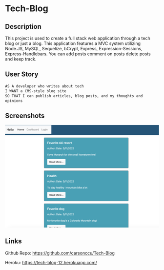 # Tech-Blog

## Description
This project is used to create a full stack web application through a tech blog or just a blog. This application features a MVC system utilizing Node.JS, MySQL, Sequelize, bCrypt, Express, Expression-Sessions, Express-Handlebars. You can add posts comment on posts delete posts and keep track.

## User Story
```
AS A developer who writes about tech
I WANT a CMS-style blog site
SO THAT I can publish articles, blog posts, and my thoughts and opinions
```

## Screenshots

![Main Page](public/media/main.png)

## Links

Github Repo: https://github.com/carsonccu/Tech-Blog

Heroku: https://tech-blog-12.herokuapp.com/